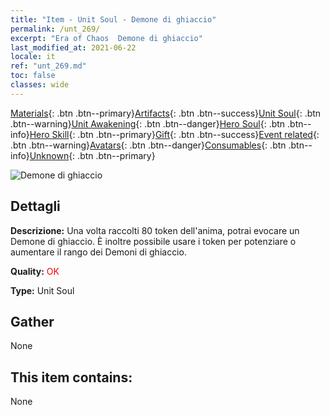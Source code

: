 ```yaml
---
title: "Item - Unit Soul - Demone di ghiaccio"
permalink: /unt_269/
excerpt: "Era of Chaos  Demone di ghiaccio"
last_modified_at: 2021-06-22
locale: it
ref: "unt_269.md"
toc: false
classes: wide
---
```

 [Materials](/ItemsIT/){: .btn .btn--primary}[Artifacts](/ItemsIT/Artifacts/){: .btn .btn--success}[Unit Soul](/ItemsIT/UnitSoul/){: .btn .btn--warning}[Unit Awakening](/ItemsIT/UnitAwakening/){: .btn .btn--danger}[Hero Soul](/ItemsIT/HeroSoul/){: .btn .btn--info}[Hero Skill](/ItemsIT/HeroSkill/){: .btn .btn--primary}[Gift](/ItemsIT/Gift/){: .btn .btn--success}[Event related](/ItemsIT/Events/){: .btn .btn--warning}[Avatars](/ItemsIT/Avatars/){: .btn .btn--danger}[Consumables](/ItemsIT/Consumables/){: .btn .btn--info}[Unknown](/ItemsIT/Unknown/){: .btn .btn--primary}

 ![Demone di ghiaccio](/images/u/ti_bingmo.jpg)

## Dettagli
 **Descrizione:** Una volta raccolti 80 token dell'anima, potrai evocare un Demone di ghiaccio. È inoltre possibile usare i token per potenziare o aumentare il rango dei Demoni di ghiaccio.

 **Quality:** <span style="color: #FF0000">OK</span>

 **Type:** Unit Soul

## Gather

  None

## This item contains:

  None

